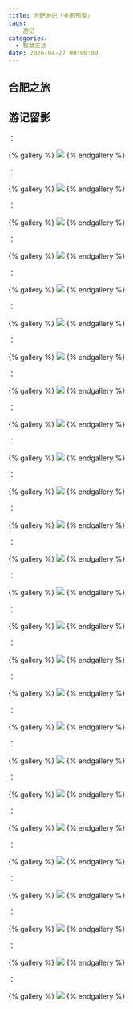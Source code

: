 ```yaml
---
title: 合肥游记「多图预警」
tags:
  - 游记
categories:
  - 智慧生活
date: 2026-04-27 00:00:00
---
```


> 

<!-- more -->

## 合肥之旅



## 游记留影

：

{% gallery %}
![](https://cdn.dusays.com/2025/04/823-1.jpg)
{% endgallery %}

：

{% gallery %}
![](https://cdn.dusays.com/2025/04/823-1.jpg)
{% endgallery %}

：

{% gallery %}
![](https://cdn.dusays.com/2025/04/823-1.jpg)
{% endgallery %}

：

{% gallery %}
![](https://cdn.dusays.com/2025/04/823-1.jpg)
{% endgallery %}

：

{% gallery %}
![](https://cdn.dusays.com/2025/04/823-1.jpg)
{% endgallery %}

：

{% gallery %}
![](https://cdn.dusays.com/2025/04/823-1.jpg)
{% endgallery %}

：

{% gallery %}
![](https://cdn.dusays.com/2025/04/823-1.jpg)
{% endgallery %}

：

{% gallery %}
![](https://cdn.dusays.com/2025/04/823-1.jpg)
{% endgallery %}

：

{% gallery %}
![](https://cdn.dusays.com/2025/04/823-1.jpg)
{% endgallery %}

：

{% gallery %}
![](https://cdn.dusays.com/2025/04/823-1.jpg)
{% endgallery %}

：

{% gallery %}
![](https://cdn.dusays.com/2025/04/823-1.jpg)
{% endgallery %}

：

{% gallery %}
![](https://cdn.dusays.com/2025/04/823-1.jpg)
{% endgallery %}

：

{% gallery %}
![](https://cdn.dusays.com/2025/04/823-1.jpg)
{% endgallery %}

：

{% gallery %}
![](https://cdn.dusays.com/2025/04/823-1.jpg)
{% endgallery %}

：

{% gallery %}
![](https://cdn.dusays.com/2025/04/823-1.jpg)
{% endgallery %}

：

{% gallery %}
![](https://cdn.dusays.com/2025/04/823-1.jpg)
{% endgallery %}

：

{% gallery %}
![](https://cdn.dusays.com/2025/04/823-1.jpg)
{% endgallery %}

：

{% gallery %}
![](https://cdn.dusays.com/2025/04/823-1.jpg)
{% endgallery %}

：

{% gallery %}
![](https://cdn.dusays.com/2025/04/823-1.jpg)
{% endgallery %}

：

{% gallery %}
![](https://cdn.dusays.com/2025/04/823-1.jpg)
{% endgallery %}

：

{% gallery %}
![](https://cdn.dusays.com/2025/04/823-1.jpg)
{% endgallery %}

：

{% gallery %}
![](https://cdn.dusays.com/2025/04/823-1.jpg)
{% endgallery %}

：

{% gallery %}
![](https://cdn.dusays.com/2025/04/823-1.jpg)
{% endgallery %}

：

{% gallery %}
![](https://cdn.dusays.com/2025/04/823-1.jpg)
{% endgallery %}

：

{% gallery %}
![](https://cdn.dusays.com/2025/04/823-1.jpg)
{% endgallery %}

：

{% gallery %}
![](https://cdn.dusays.com/2025/04/823-1.jpg)
{% endgallery %}